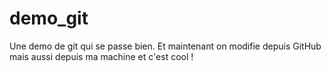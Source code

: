 # demo_git
Une demo de git qui se passe bien. 
Et maintenant on modifie depuis GitHub
mais aussi depuis ma machine et c'est cool !
